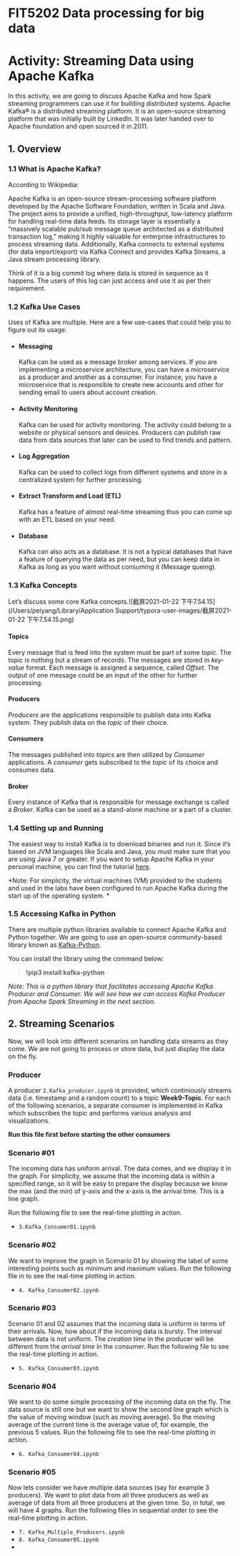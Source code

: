 # FIT5202 Data processing for big data

# Activity: Streaming Data using Apache Kafka

In this activity, we are going to discuss Apache Kafka and how Spark streaming programmers can use it for building distributed systems. Apache Kafka® is a distributed streaming platform. It is an open-source streaming platform that was initially built by LinkedIn. It was later handed over to Apache foundation and open sourced it in 2011.

## 1. Overview

### 1.1 What is Apache Kafka?

According to Wikipedia:

Apache Kafka is an open-source stream-processing software platform developed by the Apache Software Foundation, written in Scala and Java. The project aims to provide a unified, high-throughput, low-latency platform for handling real-time data feeds. Its storage layer is essentially a “massively scalable pub/sub message queue architected as a distributed transaction log,” making it highly valuable for enterprise infrastructures to process streaming data. Additionally, Kafka connects to external systems (for data import/export) via Kafka Connect and provides Kafka Streams, a Java stream processing library.

Think of it is a big commit log where data is stored in sequence as it happens. The users of this log can just access and use it as per their requirement.

### 1.2 Kafka Use Cases

Uses of Kafka are multiple. Here are a few use-cases that could help you to figure out its usage.

- #### Messaging

  Kafka can be used as a message broker among services. If you are implementing a microservice architecture, you can have a microservice as a producer and another as a consumer. For instance, you have a microservice that is responsible to create new accounts and other for sending email to users about account creation.

- #### Activity Monitoring

  Kafka can be used for activity monitoring. The activity could belong to a website or physical sensors and devices. Producers can publish raw data from data sources that later can be used to find trends and pattern.

- #### Log Aggregation

  Kafka can be used to collect logs from different systems and store in a centralized system for further processing.

- #### Extract Transform and Load (ETL)

  Kafka has a feature of almost real-time streaming thus you can come up with an ETL based on your need.

- #### Database

  Kafka can also acts as a database. It is not a typical databases that have a feature of querying the data as per need, but you can keep data in Kafka as long as you want without consuming it (Message queing).

### 1.3 Kafka Concepts

Let’s discuss some core Kafka concepts.![截屏2021-01-22 下午7.54.15](/Users/peiyang/Library/Application Support/typora-user-images/截屏2021-01-22 下午7.54.15.png)

#### Topics

Every message that is feed into the system must be part of some *topic*. The topic is nothing but a stream of records. The messages are stored in *key-value* format. Each message is assigned a sequence, called *Offset*. The output of one message could be an input of the other for further processing.

#### Producers

*Producers* are the applications responsible to publish data into Kafka system. They publish data on the *topic* of their choice.

#### Consumers

The messages published into *topics* are then utilized by *Consumer* applications. A *consumer* gets subscribed to the *topic* of its choice and consumes data.

#### Broker

Every instance of Kafka that is responsible for message exchange is called a *Broker*. Kafka can be used as a stand-alone machine or a part of a cluster.

### 1.4 Setting up and Running

The easiest way to install Kafka is to download binaries and run it. Since it’s based on JVM languages like Scala and Java, you must make sure that you are using Java 7 or greater. If you want to setup Apache Kafka in your personal machine, you can find the tutorial [here](https://kafka.apache.org/quickstart).

*Note: For simplicity, the virtual machines (VM) provided to the students and used in the labs have been configured to run Apache Kafka during the start up of the operating system. *

### 1.5 Accessing Kafka in Python

There are multiple python libraries available to connect Apache Kafka and Python together. We are going to use an open-source community-based library known as [Kafka-Python](https://github.com/dpkp/kafka-python).

You can install the library using the command below:

> **!pip3 install kafka-python**

*Note: This is a python library that facilitates accessing Apache Kafka Producer and Consumer. We will see how we can access Kafka Producer from Apache Spark Streaming in the next section.*

## 2. Streaming Scenarios

Now, we will look into different scenarios on handling data streams as they come. We are not going to process or store data, but just display the data on the fly.

### Producer

A producer `2.Kafka_producer.ipynb` is provided, which continiously streams data (i.e. timestamp and a random count) to a topic **Week9-Topic**. For each of the following scenarios, a separate consumer is implemented in Kafka which subscribes the topic and performs various analysis and visualizations.

**Run this file first before starting the other consumers**

### Scenario #01

The incoming data has uniform arrival. The data comes, and we display it in the graph. For simplicity, we assume that the incoming data is within a specified range, so it will be easy to prepare the display because we know the max (and the min) of y-axis and the x-axis is the arrival time. This is a line graph.

Run the following file to see the real-time plotting in action.

- `3.Kafka_Consumer01.ipynb`

### Scenario #02

We want to improve the graph in Scenario 01 by showing the label of some interesting points such as minimum and maximum values. Run the following file in to see the real-time plotting in action.

- `4. Kafka_Consumer02.ipynb`

### Scenario #03

Scenario 01 and 02 assumes that the incoming data is uniform in terms of their arrivals. Now, how about if the incoming data is bursty. The interval between data is not uniform. The *creation time* in the producer will be different from the *arrival time* in the consumer. Run the following file to see the real-time plotting in action.

- `5. Kafka_Consumer03.ipynb`

### Scenario #04

We want to do some simple processing of the incoming data on the fly. The data source is still one but we want to show the second line graph which is the value of moving window (such as moving average). So the moving average of the current time is the average value of, for example, the previous 5 values. Run the following file to see the real-time plotting in action.

- `6. Kafka_Consumer04.ipynb`

### Scenario #05

Now lets consider we have multiple data sources (say for example 3 producers). We want to plot data from all three producers as well as average of data from all three producers at the given time. So, in total, we will have 4 graphs. Run the following files in sequential order to see the real-time plotting in action.

- `7. Kafka_Multiple_Producers.ipynb`
- `8. Kafka_Consumer05.ipynb`
- 